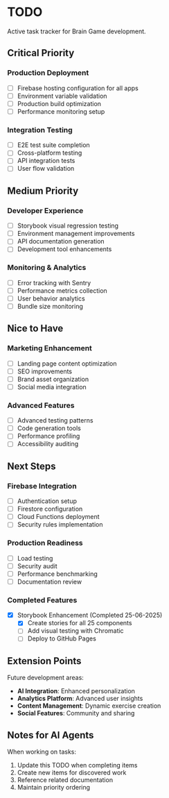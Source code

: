 # TODO

Active task tracker for Brain Game development.

## Critical Priority

### Production Deployment
- [ ] Firebase hosting configuration for all apps
- [ ] Environment variable validation
- [ ] Production build optimization
- [ ] Performance monitoring setup

### Integration Testing
- [ ] E2E test suite completion
- [ ] Cross-platform testing
- [ ] API integration tests
- [ ] User flow validation

## Medium Priority

### Developer Experience
- [ ] Storybook visual regression testing
- [ ] Environment management improvements
- [ ] API documentation generation
- [ ] Development tool enhancements

### Monitoring & Analytics
- [ ] Error tracking with Sentry
- [ ] Performance metrics collection
- [ ] User behavior analytics
- [ ] Bundle size monitoring

## Nice to Have

### Marketing Enhancement
- [ ] Landing page content optimization
- [ ] SEO improvements
- [ ] Brand asset organization
- [ ] Social media integration

### Advanced Features
- [ ] Advanced testing patterns
- [ ] Code generation tools
- [ ] Performance profiling
- [ ] Accessibility auditing

## Next Steps

### Firebase Integration
- [ ] Authentication setup
- [ ] Firestore configuration
- [ ] Cloud Functions deployment
- [ ] Security rules implementation

### Production Readiness
- [ ] Load testing
- [ ] Security audit
- [ ] Performance benchmarking
- [ ] Documentation review

### Completed Features
- [x] Storybook Enhancement (Completed 25-06-2025)
  - [x] Create stories for all 25 components
  - [ ] Add visual testing with Chromatic
  - [ ] Deploy to GitHub Pages

## Extension Points

Future development areas:
- **AI Integration**: Enhanced personalization
- **Analytics Platform**: Advanced user insights
- **Content Management**: Dynamic exercise creation
- **Social Features**: Community and sharing

## Notes for AI Agents

When working on tasks:
1. Update this TODO when completing items
2. Create new items for discovered work
3. Reference related documentation
4. Maintain priority ordering